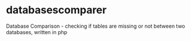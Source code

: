 databasescomparer
=================

Database Comparison - checking if tables are missing or not between two databases, written in php
